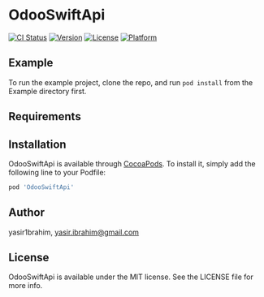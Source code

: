 # OdooSwiftApi

[![CI Status](https://img.shields.io/travis/yasir1brahim/OdooSwiftApi.svg?style=flat)](https://travis-ci.org/yasir1brahim/OdooSwiftApi)
[![Version](https://img.shields.io/cocoapods/v/OdooSwiftApi.svg?style=flat)](https://cocoapods.org/pods/OdooSwiftApi)
[![License](https://img.shields.io/cocoapods/l/OdooSwiftApi.svg?style=flat)](https://cocoapods.org/pods/OdooSwiftApi)
[![Platform](https://img.shields.io/cocoapods/p/OdooSwiftApi.svg?style=flat)](https://cocoapods.org/pods/OdooSwiftApi)

## Example

To run the example project, clone the repo, and run `pod install` from the Example directory first.

## Requirements

## Installation

OdooSwiftApi is available through [CocoaPods](https://cocoapods.org). To install
it, simply add the following line to your Podfile:

```ruby
pod 'OdooSwiftApi'
```

## Author

yasir1brahim, yasir.ibrahim@gmail.com

## License

OdooSwiftApi is available under the MIT license. See the LICENSE file for more info.
